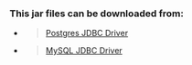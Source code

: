 ### This jar files can be downloaded from:

* > [Postgres JDBC Driver](https://jdbc.postgresql.org/download.html)

* > [MySQL JDBC Driver](https://dev.mysql.com/downloads/connector/j/)
